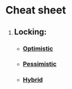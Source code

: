 # Cheat sheet

1. ## Locking:
   * ### [Optimistic](./locking/optimistic_locking.md)
   * ### [Pessimistic](locking/pessimistic_locking.md)
   * ### [Hybrid](locking/pessimistic_locking.md)